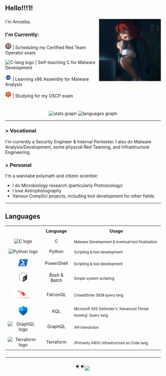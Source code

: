 <h2 align="left"> Hello!!!1!</h2>

###
<img align="right" height="200" src="./Assets/night-munching.gif"/>

###
I'm Amoeba,

### I'm Currently:
<img src="./Assets/CRTO.png" height="20" alt="ASM logo"/> | Scheduling my Certified Red Team Operator exam

<img src="https://cdn.jsdelivr.net/gh/devicons/devicon/icons/c/c-original.svg" height="20" alt="C-lang logo"/> | Self-teaching C for Malware Development

<img src="./Assets/ASM.png" height="20" alt="ASM logo"/> | Learning x86 Assembly for Malware Analysis

<img src="./Assets/OSCP.png" height="20" alt="ASM logo"/> | Studying for my OSCP exam

###
<!--
![AptAmoeba's Stats](https://github-readme-stats.vercel.app/api?username=AptAmoeba&theme=vue-dark&show_icons=true&hide_border=false&count_private=true)
-->

<!--GitHub Stats -->
<br clear="both">
<div align="center">
  <img src="https://github-readme-stats.vercel.app/api?username=AptAmoeba&hide_title=false&hide_rank=false&show_icons=true&include_all_commits=true&count_private=true&disable_animations=false&theme=dracula&locale=en&hide_border=false" height="150" alt="stats graph"/>
  <img src="https://github-readme-stats.vercel.app/api/top-langs?username=AptAmoeba&locale=en&hide_title=false&layout=compact&card_width=320&langs_count=5&theme=dracula&hide_border=false" height="150" alt="languages graph"/>
</div>

-------

### > Vocational
I'm currently a Security Engineer & Internal Pentester. I also do Malware Analysis/Development, some physcial Red Teaming, and Infrastructure Engineering.
### > Personal
I'm a wannabe polymath and citizen scientist:
- I do Microbiology research (particularly Protozoology)
- I love Astrophotography
- Various CompSci projects, including tool development for other fields.

-------

## Languages
<!--Languages Table -->
<table border="0" style="border-collapse: collapse; width: 100%;">
  <tr align="center">
    <th style="border: none; padding: 8px;"></th>
    <th style="border: none; padding: 8px;">Language</th>
    <th style="border: none; padding: 8px;">Usage</th>
  </tr>
  <tr align="center" style="border: none;">
    <td style="border: none; padding: 8px;"><img src="https://cdn.jsdelivr.net/gh/devicons/devicon/icons/c/c-original.svg" height="30" alt="C logo"/></td>
    <td style="border: none; padding: 8px;">C</td>
    <td align="left"><sub>Malware Development & eventual tool finalization</sub></td>
  </tr>
  <tr align="center">
    <td style="border: none; padding: 8px;"><img src="https://cdn.jsdelivr.net/gh/devicons/devicon/icons/python/python-original.svg" height="30" alt="Python logo"/></td>
    <td style="border: none; padding: 8px;">Python</td>
    <td align="left"><sub>Scripting & tool development</sub></td>
  </tr>
    <tr align="center">
    <td style="border: none; padding: 8px;"><img src="./Assets/PowerShell.svg" height="24" alt="PowerShell logo"/></td>
    <td style="border: none; padding: 8px;">PowerShell</td>
    <td align="left"><sub>Scripting & tool development</sub></td>
  </tr>
  <tr align="center" style="border: none;">
    <td style="border: none; padding: 8px;"><img src="./Assets/betterBash.png" height="30" alt="Bash logo"/></td>
    <td style="border: none; padding: 8px;">Bash & Batch</td>
    <td align="left"><sub>Simple system scripting</sub></td>
  </tr>
  <tr align="center" style="border: none;">
    <td style="border: none; padding: 8px;"><img src="./Assets/CS.png" height="40" alt="CS logo"/></td>
    <td style="border: none; padding: 8px;">FalconQL</td>
    <td align="left"><sub>CrowdStrike SIEM query lang</sub></td>
  </tr>
  <tr align="center" style="border: none;">
    <td style="border: none; padding: 8px;"><img src="./Assets/msD.png" height="30" alt="MS Defender Logo"/></td>
    <td style="border: none; padding: 8px;">KQL</td>
    <td align="left"><sub>Microsoft 365 Defender's 'Advanced Threat Hunting' Query lang</sub></td>
  </tr>
  <tr align="center">
    <td style="border: none; padding: 8px;"><img src="https://cdn.jsdelivr.net/gh/devicons/devicon/icons/graphql/graphql-plain.svg" height="30" alt="GraphQL logo"/></td>
    <td style="border: none; padding: 8px;">GraphQL</td>
    <td align="left"><sub>API Interaction</sub></td>
  </tr>
  <tr align="center" style="border: none;">
    <td style="border: none; padding: 8px;"><img src="https://cdn.jsdelivr.net/gh/devicons/devicon/icons/terraform/terraform-original.svg" height="30" alt="Terraform logo"/></td>
    <td style="border: none; padding: 8px;">Terraform</td>
    <td align="left"><sub>(Primarily AWS) Infrastructure as Code lang.</sub></td>
  </tr>
</table>

###

-------

<!-- Profile Views -->
<div align="center">
  <img src="./Assets/betterEyes.png" height="28"/><img src="https://profile-counter.glitch.me/AptAmoeba/count.svg?"/>
</div>

